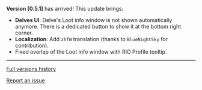 **Version \[0.5.1\]** has arrived! This update brings:
*   **Delves UI**: Delve's Loot info window is not shown automatically anymore. There is a dedicated button to show it at the bottom right corner.
*   **Localization**: Add `zhTW` translation (thanks to `BlueNightSky` for contribution).
*   Fixed overlap of the Loot info window with RIO Profile tooltip.
***
[Full versions history](https://github.com/FunDeliveryGames/wow-delve-companion/blob/main/CHANGELOG.md)

[Report an issue](https://github.com/FunDeliveryGames/wow-delve-companion/issues)